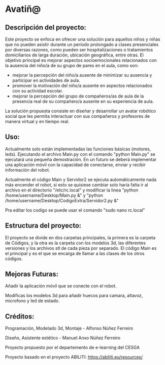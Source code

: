 # Avatiñ@

## Descripción del proyecto:

Este proyecto se enfoca en ofrecer una solución para aquellos niños y niñas que no pueden asistir durante un período prolongado a clases presenciales por diversas razones, como pueden ser  hospitalizaciones o tratamientos domiciliarios de larga duración, ubicación geográfica, entre otras. 
El objetivo principal es mejorar aspectos socioemocionales relacionados con la ausencia del niño/a de su grupo de pares en el aula, como son:
- mejorar la percepción del niño/a ausente de minimizar su ausencia y participar en actividades de aula.
- promover la motivación del niño/a ausente en aspectos relacionados con su actividad escolar. 
- mejorar la percepción del grupo de compañeros/as de aula de la presencia real de su compañero/a ausente en su experiencia de aula.

La solución propuesta consiste en diseñar y desarrollar un avatar robótico social que les permita interactuar con sus compañeros y profesores de manera virtual y en tiempo real.


## Uso:

Actualmente solo están implementadas las funciones básicas (motores, leds). Ejecutando el archivo Main.py con el comando "python Main.py" se ejecutará una pequeña demostración. En un futuro se deberá implementar una aplicación móvil con la capacidad de conectarse, enviar y recibir información del robot.

Actualmente el código Main y Servidor2 se ejecuta automáticamente nada más encender el robot, si esto se quisiese cambiar solo haría falta ir al archivo en el directorio "/etc/rc.local" y modificar la linea "python /home/username/Desktop/Main.py &" y "python /home/username/Desktop/CodigoExtra/Servidor2.py &"

Pra editar los codigo se puede usar el comando "sudo nano rc.local"


## Estructura del proyecto:

El proyecto se divide en dos carpetas principales, la primera es la carpeta de Códigos, y la otra es la carpeta con los modelos 3d, las diferentes versiones y los archivos stl de cada pieza por separado.
El código Main es el principal y es el que se encarga de llamar a las clases de los otros códigos.


## Mejoras Futuras:

Añadir la aplicación móvil que se conecte con el robot.

Modificas los modelos 3d para añadir huecos para camara, altavoz, microfono y led de estado.


## Créditos:

Programación, Modelado 3d, Montaje - Alfonso Núñez Ferreiro

Diseño, Asistente estético - Manuel Anxo Núñez Ferreiro

Proyecto propuesto por el departemento de e-learning del CESGA

Proyecto basado en el proyecto ABILITI:
https://abiliti.eu/resources/
